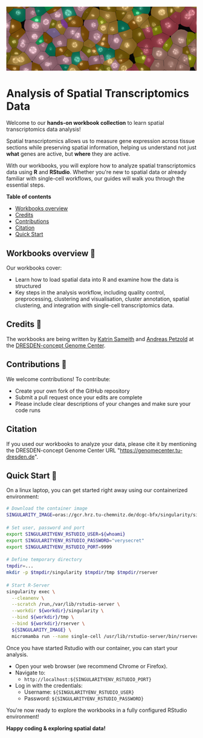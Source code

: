 ![Banner](docs/spatial_banner.png)

# Analysis of Spatial Transcriptomics Data

Welcome to our **hands-on workbook collection** to learn spatial transcriptomics data analysis!

Spatial transcriptomics allows us to measure gene expression across tissue sections while preserving spatial information, helping us understand not just **what** genes are active, but **where** they are active.

With our workbooks, you will explore how to analyze spatial transcriptomics data using **R** and **RStudio**. Whether you're new to spatial data or already familiar with single-cell workflows, our guides will walk you through the essential steps.

**Table of contents**

- [Workbooks overview](#workbooks-overview)
- [Credits](#credits)
- [Contributions](#contributions)
- [Citation](#citation)
- [Quick Start](#quick-start)

## Workbooks overview 📘

Our workbooks cover:

- Learn how to load spatial data into R and examine how the data is structured
- Key steps in the analysis workflow, including quality control, preprocessing, clustering and visualisation, cluster annotation, spatial clustering, and integration with single-cell transcriptomics data.

## Credits 👥

The workbooks are being written by [Katrin Sameith](https://github.com/ktrns) and [Andreas Petzold](https://github.com/andpet0101) at the [DRESDEN-concept Genome Center](https://genomecenter.tu-dresden.de/about-us). 

## Contributions 🤝

We welcome contributions! To contribute:

- Create your own fork of the GitHub repository
- Submit a pull request once your edits are complete
- Please include clear descriptions of your changes and make sure your code runs

## Citation

If you used our workbooks to analyze your data, please cite it by mentioning the DRESDEN-concept Genome Center URL "https://genomecenter.tu-dresden.de". 

## Quick Start 🚀

On a linux laptop, you can get started right away using our containerized environment:

```bash
# Download the container image
SINGULARITY_IMAGE=oras://gcr.hrz.tu-chemnitz.de/dcgc-bfx/singularity/singularity-single-cell:Unstable

# Set user, password and port
export SINGULARITYENV_RSTUDIO_USER=${whoami}
export SINGULARITYENV_RSTUDIO_PASSWORD="verysecret"
export SINGULARITYENV_RSTUDIO_PORT=9999

# Define temporary directory
tmpdir=...
mkdir -p $tmpdir/singularity $tmpdir/tmp $tmpdir/rserver

# Start R-Server
singularity exec \
  --cleanenv \
  --scratch /run,/var/lib/rstudio-server \
  --workdir ${workdir}/singularity \
  --bind ${workdir}/tmp \
  --bind ${workdir}/rserver \
  ${SINGULARITY_IMAGE} \
  micromamba run --name single-cell /usr/lib/rstudio-server/bin/rserver --server-user=${SINGULARITYENV_RSTUDIO_USER} --www-port=${SINGULARITYENV_RSTUDIO_PORT}
```

Once you have started Rstudio with our container, you can start your analysis. 

- Open your web browser (we recommend Chrome or Firefox).
- Navigate to:  
  - `http://localhost:${SINGULARITYENV_RSTUDIO_PORT}`
- Log in with the credentials:  
  - Username: `${SINGULARITYENV_RSTUDIO_USER}`  
  - Password: `${SINGULARITYENV_RSTUDIO_PASSWORD}`

You're now ready to explore the workbooks in a fully configured RStudio environment!

**Happy coding & exploring spatial data!**

